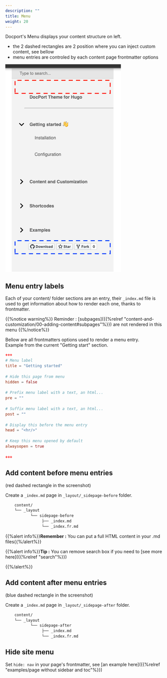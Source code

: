 ```yaml
---
description: ""
title: Menu
weight: 20
---
```



Docport's Menu displays your content structure on left.
* the 2 dashed rectangles are 2 position where you can inject custom content, see bellow
* menu entries are controled by each content page frontmatter options

![header](screenshot.png?classes=border,shadow)

## Menu entry labels
Each of your content/ folder sections are an entry, their `_index.md` file is used to get information about how to render each one, thanks to frontmatter.

{{%notice warning%}}
Reminder : [subpages]({{%relref "content-and-customization/00-adding-content#subpages"%}}) are not rendered in this menu
{{%/notice%}}

Bellow are all frontmatters options used to render a menu entry.\
Example from the current "Getting start" section.

```toml
+++
# Menu label
title = "Getting started"

# Hide this page from menu
hidden = false

# Prefix menu label with a text, an html...
pre = ""

# Suffix menu label with a text, an html...
post = ""

# Display this before the menu entry
head = "<hr/>"

# Keep this menu opened by default
alwaysopen = true

+++
```



## Add content before menu entries
(red dashed rectangle in the screenshot)

Create a `_index.md` page in `_layout/_sidepage-before` folder.

```bash
	content/
	└──	_layout
		   └── sidepage-before
				├──	_index.md
				└──	_index.fr.md
```

{{%alert info%}}**Remember :** You can put a full HTML content in your .md files{{%/alert%}}

{{%alert info%}}**Tip :** You can remove search box if you need to [see more here]({{%relref "search"%}})

{{%/alert%}}

## Add content after menu entries
(blue dashed rectangle in the screenshot)

Create a `_index.md` page in `_layout/_sidepage-after` folder.

```bash
	content/
	└──	_layout
		   └── sidepage-after
				├──	_index.md
				└──	_index.fr.md
```


## Hide site menu
Set `hide: nav` in your page's frontmatter, see [an example here]({{%relref "examples/page without sidebar and toc"%}})
